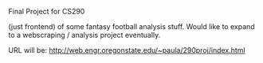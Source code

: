 Final Project for CS290

(just frontend) of some fantasy football analysis stuff. 
Would like to expand to a webscraping / analysis project eventually.

URL will be: http://web.engr.oregonstate.edu/~paula/290proj/index.html
